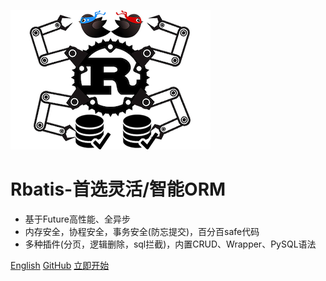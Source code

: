 ![logo](logo.png)

# Rbatis-首选灵活/智能ORM

* 基于Future高性能、全异步
* 内存安全，协程安全，事务安全(防忘提交)，百分百safe代码
* 多种插件(分页，逻辑删除，sql拦截)，内置CRUD、Wrapper、PySQL语法

[English](en/)
[GitHub](https://github.com/rbatis/rbatis)
[立即开始](#Rbatis-初始化)